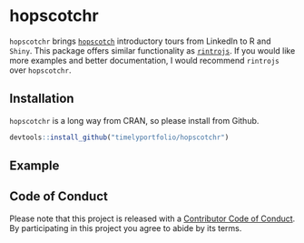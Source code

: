 # hopscotchr

`hopscotchr` brings [`hopscotch`](http://linkedin.github.io/hopscotch) introductory tours from LinkedIn to R and `Shiny`.  This package offers similar functionality as [`rintrojs`](https://github.com/carlganz/rintrojs).  If you would like more examples and better documentation, I would recommend `rintrojs` over `hopscotchr`.

## Installation

`hopscotchr` is a long way from CRAN, so please install from Github.

``` r
devtools::install_github("timelyportfolio/hopscotchr")
```

## Example


## Code of Conduct

Please note that this project is released with a [Contributor Code of Conduct](CODE_OF_CONDUCT.md).  By participating in this project you agree to abide by its terms.
